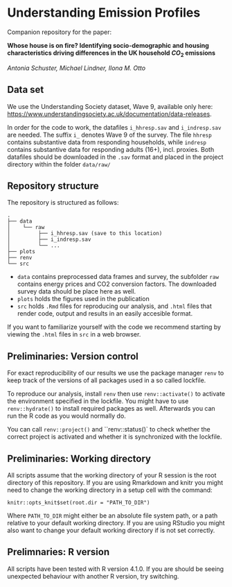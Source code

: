 # Understanding Emission Profiles

Companion repository for the paper: 

 **Whose house is on fire? Identifying socio-demographic and housing characteristics driving differences in the UK household $CO_2$ emissions**

*Antonia Schuster, Michael Lindner, Ilona M. Otto*

## Data set

We use the Understanding Society dataset, Wave 9, available only here: https://www.understandingsociety.ac.uk/documentation/data-releases.

In order for the code to work, the datafiles `i_hhresp.sav` and `i_indresp.sav` are needed. The suffix `i_` denotes Wave 9 of the survey. The file `hhresp` contains substantive data from responding households, while `indresp` contains substantive data for responding adults (16+), incl. proxies. Both datafiles should be downloaded in the `.sav` format and placed in the project directory within the folder `data/raw/`


## Repository structure

The repository is structured as follows:

```
.
├── data
│    └── raw
│         ├── i_hhresp.sav (save to this location)
│         ├── i_indresp.sav 
│         └── ...
├── plots
├── renv
└── src
```

* `data` contains preprocessed data frames and survey, the subfolder `raw` contains energy prices and CO2 conversion factors. The downloaded survey data should be place here as well.
* `plots` holds the figures used in the publication
* `src` holds `.Rmd` files for reproducing our analysis, and `.html` files that render code, output and results in an easily accesible format.


If you want to familiarize yourself with the code we recommend starting by viewing the `.html` files in `src` in a web browser.

## Preliminaries: Version control

For exact reproducibility of our results we use the package manager `renv` to keep track of the versions of all packages used in a so called lockfile.

To reproduce our analysis, install `renv` then use `renv::activate()` to activate the environment specified in the lockfile. You might have to use `renv::hydrate()` to install required packages as well. Afterwards you can run the R code as you would normally do.

You can call `renv::project()` and ``renv::status()` to check whether the correct project is activated and whether it is synchronized with the lockfile.

## Preliminaries: Working directory

All scripts assume that the working directory of your R session is the root directory of this repository. If you are using Rmarkdown and knitr you might need to change the working directory in a setup cell with the command:
```
knitr::opts_knit$set(root.dir = "PATH_TO_DIR")
```
Where `PATH_TO_DIR` might either be an absolute file system path, or a path relative to your default working directory. If you are using RStudio you might also want to change your default working directory if is not set correctly.

## Prelimnaries: R version

All scripts have been tested with R version 4.1.0. If you are should be seeing unexpected behaviour with another R version, try switching.
